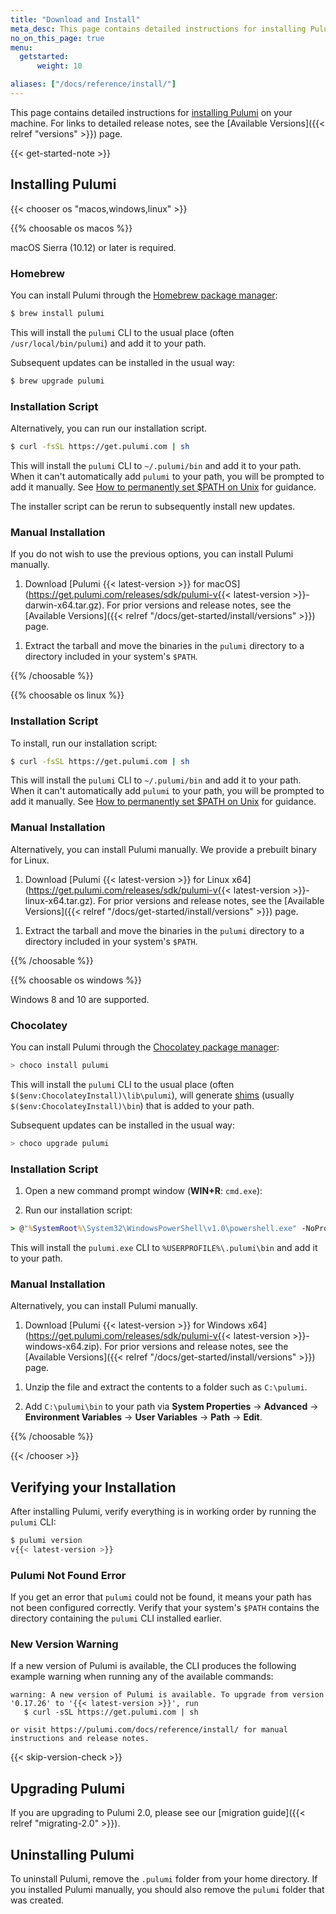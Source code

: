 ```yaml
---
title: "Download and Install"
meta_desc: This page contains detailed instructions for installing Pulumi.
no_on_this_page: true
menu:
  getstarted:
      weight: 10

aliases: ["/docs/reference/install/"]
---
```


<!--
NOTE: To update this page with a new binary release, do the following:
- Update `static/latest-version`
- Update `content/docs/get-started/install/versions.md`
-->

This page contains detailed instructions for [installing Pulumi](#installing-pulumi) on your machine. For links to detailed release notes, see the [Available Versions]({{< relref "versions" >}}) page.

{{< get-started-note >}}

## Installing Pulumi

{{< chooser os "macos,windows,linux" >}}

{{% choosable os macos %}}

macOS Sierra (10.12) or later is required.

### Homebrew

You can install Pulumi through the [Homebrew package manager](https://brew.sh/):

```bash
$ brew install pulumi
```

This will install the `pulumi` CLI to the usual place (often `/usr/local/bin/pulumi`) and add it to your path.

Subsequent updates can be installed in the usual way:

```bash
$ brew upgrade pulumi
```

### Installation Script

Alternatively, you can run our installation script.

```bash
$ curl -fsSL https://get.pulumi.com | sh
```

This will install the `pulumi` CLI to `~/.pulumi/bin` and add it to your path. When it can't automatically add `pulumi` to your path, you will be prompted to add it manually.
See [How to permanently set $PATH on Unix](https://stackoverflow.com/questions/14637979/how-to-permanently-set-path-on-linux-unix) for guidance.

The installer script can be rerun to subsequently install new updates.

### Manual Installation

If you do not wish to use the previous options, you can install Pulumi manually.

<!-- markdownlint-disable url -->
1. Download [Pulumi {{< latest-version >}} for macOS](https://get.pulumi.com/releases/sdk/pulumi-v{{< latest-version >}}-darwin-x64.tar.gz). For prior versions and release notes, see the [Available Versions]({{< relref "/docs/get-started/install/versions" >}}) page.
<!-- markdownlint-enable url -->

1. Extract the tarball and move the binaries in the `pulumi` directory to a directory included in your system's `$PATH`.

{{% /choosable %}}

{{% choosable os linux %}}

### Installation Script

To install, run our installation script:

```bash
$ curl -fsSL https://get.pulumi.com | sh
```

This will install the `pulumi` CLI to `~/.pulumi/bin` and add it to your path. When it can't automatically add `pulumi` to your path, you will be prompted to add it manually.
See [How to permanently set $PATH on Unix](https://stackoverflow.com/questions/14637979/how-to-permanently-set-path-on-linux-unix) for guidance.

### Manual Installation

Alternatively, you can install Pulumi manually. We provide a prebuilt binary for Linux.

<!-- markdownlint-disable url -->
1. Download [Pulumi {{< latest-version >}} for Linux x64](https://get.pulumi.com/releases/sdk/pulumi-v{{< latest-version >}}-linux-x64.tar.gz). For prior versions and release notes, see the [Available Versions]({{< relref "/docs/get-started/install/versions" >}}) page.
<!-- markdownlint-enable url -->

1. Extract the tarball and move the binaries in the `pulumi` directory to a directory included in your system's `$PATH`.

{{% /choosable %}}

{{% choosable os windows %}}

Windows 8 and 10 are supported.

### Chocolatey

You can install Pulumi through the [Chocolatey package manager](https://chocolatey.org):

```powershell
> choco install pulumi
```

This will install the `pulumi` CLI to the usual place (often `$($env:ChocolateyInstall)\lib\pulumi`), will generate [shims](https://chocolatey.org/docs/features-shim) (usually `$($env:ChocolateyInstall)\bin`) that is added to your path.

Subsequent updates can be installed in the usual way:

```powershell
> choco upgrade pulumi
```

### Installation Script

1. Open a new command prompt window (**WIN+R**: `cmd.exe`):

1. Run our installation script:

```bat
> @"%SystemRoot%\System32\WindowsPowerShell\v1.0\powershell.exe" -NoProfile -InputFormat None -ExecutionPolicy Bypass -Command "[Net.ServicePointManager]::SecurityProtocol = [Net.SecurityProtocolType]::Tls12; iex ((New-Object System.Net.WebClient).DownloadString('https://get.pulumi.com/install.ps1'))" && SET "PATH=%PATH%;%USERPROFILE%\.pulumi\bin"
```

This will install the `pulumi.exe` CLI to `%USERPROFILE%\.pulumi\bin` and add it to your path.

### Manual Installation

Alternatively, you can install Pulumi manually.

<!-- markdownlint-disable url -->
1. Download [Pulumi {{< latest-version >}} for Windows x64](https://get.pulumi.com/releases/sdk/pulumi-v{{< latest-version >}}-windows-x64.zip). For prior versions and release notes, see the [Available Versions]({{< relref "/docs/get-started/install/versions" >}}) page.
<!-- markdownlint-enable url -->

1. Unzip the file and extract the contents to a folder such as `C:\pulumi`.

1. Add `C:\pulumi\bin` to your path via **System Properties** -> **Advanced** -> **Environment Variables** -> **User Variables** -> **Path** -> **Edit**.

{{% /choosable %}}

{{< /chooser >}}

## Verifying your Installation

After installing Pulumi, verify everything is in working order by running the `pulumi` CLI:

```bash
$ pulumi version
v{{< latest-version >}}
```

### Pulumi Not Found Error

If you get an error that `pulumi` could not be found, it means your path has not been configured correctly. Verify that your system's `$PATH` contains the directory containing the `pulumi` CLI installed earlier.

### New Version Warning

If a new version of Pulumi is available, the CLI produces the following example warning when running any of the available commands:

```
warning: A new version of Pulumi is available. To upgrade from version '0.17.26' to '{{< latest-version >}}', run
   $ curl -sSL https://get.pulumi.com | sh

or visit https://pulumi.com/docs/reference/install/ for manual instructions and release notes.
```

{{< skip-version-check >}}

## Upgrading Pulumi

If you are upgrading to Pulumi 2.0, please see our [migration guide]({{< relref "migrating-2.0" >}}).

## Uninstalling Pulumi

To uninstall Pulumi, remove the `.pulumi` folder from your home directory. If you installed Pulumi manually, you should
also remove the `pulumi` folder that was created.
